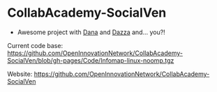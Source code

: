 # CollabAcademy-SocialVen

* Awesome project with [Dana](https://github.com/dana-bullister) and [Dazza](https://github.com/dazzaji) and... you?!


Current code base: https://github.com/OpenInnovationNetwork/CollabAcademy-SocialVen/blob/gh-pages/Code/Infomap-linux-noomp.tgz

Website: https://github.com/OpenInnovationNetwork/CollabAcademy-SocialVen
